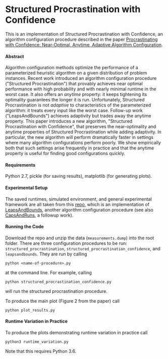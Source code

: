 # Structured Procrastination with Confidence
This is an implementation of Structured Procrastination with Confidence, an algorithm configuration procedure described in the paper [Procrastinating with Confidence: Near-Optimal, Anytime, Adaptive Algorithm Configuration](https://arxiv.org/pdf/1902.05454.pdf).

#### Abstract 
Algorithm configuration methods optimize the performance of a parameterized heuristic algorithm on a given distribution of problem instances. Recent work introduced an algorithm configuration procedure ("Structured Procrastination") that provably achieves near optimal performance with high probability and with nearly minimal runtime in the worst case. It also offers an _anytime_ property: it keeps tightening its optimality guarantees the longer it is run. Unfortunately, Structured Procrastination is not _adaptive_ to characteristics of the parameterized algorithm: it treats every input like the worst case. Follow-up work ("LeapsAndBounds") achieves adaptivity but trades away the anytime property. This paper introduces a new algorithm, "Structured Procrastination with Confidence", that preserves the near-optimality and anytime properties of Structured Procrastination while adding adaptivity. In particular, the new algorithm will perform dramatically faster in settings where many algorithm configurations perform poorly. We show empirically both that such settings arise frequently in practice and that the anytime property is useful for finding good configurations quickly.

#### Requirements
Python 2.7, pickle (for saving results), matplotlib (for generating plots).

#### Experimental Setup
The saved runtimes, simulated environment, and general experimental framework are all taken from this [repo](https://github.com/deepmind/leaps-and-bounds), which is an implementation of [LeapsAndBounds](https://arxiv.org/pdf/1807.00755.pdf), another algorithm configuration procedure (see also [CapsAndRuns](http://proceedings.mlr.press/v97/weisz19a/weisz19a-supp.pdf), a followup work).   


#### Running the Code
Download the repo and unzip the data (``measurements.dump``) into the root folder. There are three configuration procedures to be run: ``structured_procrastination``, ``structured_procrastination_confidence``, and ``leapsandbounds``. They are run by calling 
```
python <name-of-procedure>.py
``` 
at the command line. For example, calling
```
python structured_procrastination_confidence.py
``` 
will run the structured procrastination procedure. 


To produce the main plot (Figure 2 from the paper) call
```
python plot_results.py
``` 


#### Runtime Variation in Practice
To produce the plots demonstrating runtime variation in practice call  
```
python3 runtime_variation.py
``` 
Note that this requires Python 3.6. 